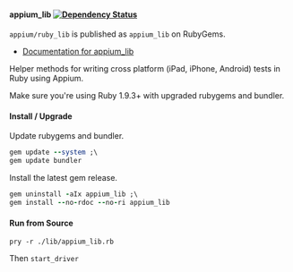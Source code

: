 #### appium_lib [![Dependency Status](https://gemnasium.com/appium/ruby_lib.png)](https://gemnasium.com/appium/ruby_lib)

`appium/ruby_lib` is published as `appium_lib` on RubyGems.

- [Documentation for appium_lib](http://www.rubydoc.info/github/appium/ruby_lib/master/frames)

Helper methods for writing cross platform (iPad, iPhone, Android) tests in Ruby using Appium.

Make sure you're using Ruby 1.9.3+ with upgraded rubygems and bundler.

#### Install / Upgrade

Update rubygems and bundler.

```ruby
gem update --system ;\
gem update bundler
```

Install the latest gem release.

```ruby
gem uninstall -aIx appium_lib ;\
gem install --no-rdoc --no-ri appium_lib
```

#### Run from Source

`pry -r ./lib/appium_lib.rb`

Then `start_driver`
